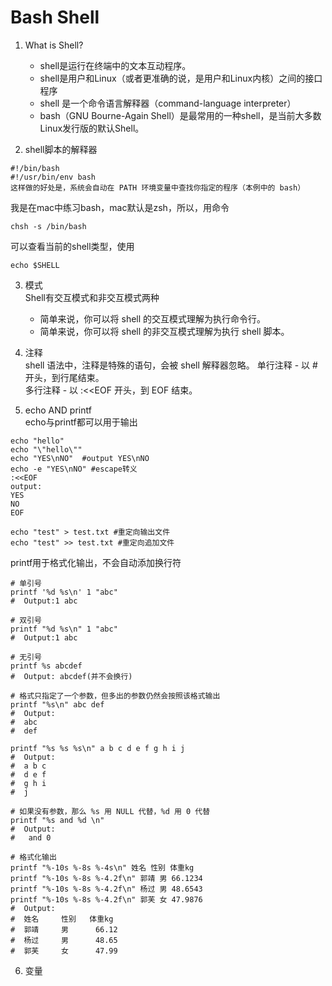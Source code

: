 # Bash Shell
1. What is Shell?  
    - shell是运行在终端中的文本互动程序。
    - shell是用户和Linux（或者更准确的说，是用户和Linux内核）之间的接口程序
    - shell 是一个命令语言解释器（command-language interpreter）
    - bash（GNU Bourne-Again Shell）是最常用的一种shell，是当前大多数Linux发行版的默认Shell。

2. shell脚本的解释器
```
#!/bin/bash
#!/usr/bin/env bash
这样做的好处是，系统会自动在 PATH 环境变量中查找你指定的程序（本例中的 bash）
```

我是在mac中练习bash，mac默认是zsh，所以，用命令
```
chsh -s /bin/bash
```

可以查看当前的shell类型，使用
```
echo $SHELL
```
3. 模式  
Shell有交互模式和非交互模式两种
    - 简单来说，你可以将 shell 的交互模式理解为执行命令行。
    - 简单来说，你可以将 shell 的非交互模式理解为执行 shell 脚本。
  

4. 注释  
   shell 语法中，注释是特殊的语句，会被 shell 解释器忽略。
   单行注释 - 以 # 开头，到行尾结束。  
   多行注释 - 以 :<<EOF 开头，到 EOF 结束。  

5. echo AND printf  
echo与printf都可以用于输出
```
echo "hello"
echo "\"hello\""
echo "YES\nNO"  #output YES\nNO
echo -e "YES\nNO" #escape转义
:<<EOF
output:
YES
NO
EOF
```

```
echo "test" > test.txt #重定向输出文件
echo "test" >> test.txt #重定向追加文件
```

printf用于格式化输出，不会自动添加换行符
```
# 单引号
printf '%d %s\n' 1 "abc"
#  Output:1 abc

# 双引号
printf "%d %s\n" 1 "abc"
#  Output:1 abc

# 无引号
printf %s abcdef
#  Output: abcdef(并不会换行)

# 格式只指定了一个参数，但多出的参数仍然会按照该格式输出
printf "%s\n" abc def
#  Output:
#  abc
#  def

printf "%s %s %s\n" a b c d e f g h i j
#  Output:
#  a b c
#  d e f
#  g h i
#  j

# 如果没有参数，那么 %s 用 NULL 代替，%d 用 0 代替
printf "%s and %d \n"
#  Output:
#   and 0

# 格式化输出
printf "%-10s %-8s %-4s\n" 姓名 性别 体重kg
printf "%-10s %-8s %-4.2f\n" 郭靖 男 66.1234
printf "%-10s %-8s %-4.2f\n" 杨过 男 48.6543
printf "%-10s %-8s %-4.2f\n" 郭芙 女 47.9876
#  Output:
#  姓名     性别   体重kg
#  郭靖     男      66.12
#  杨过     男      48.65
#  郭芙     女      47.99
```

6. 变量
   